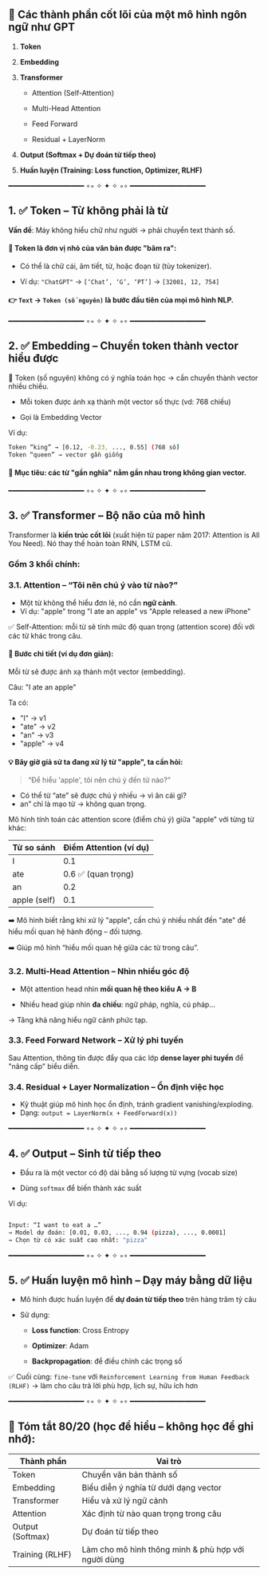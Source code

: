 ## 🔧 Các thành phần cốt lõi của một mô hình ngôn ngữ như GPT

1.  **Token**

2.  **Embedding**

3.  **Transformer**

    - Attention (Self-Attention)

    - Multi-Head Attention

    - Feed Forward

    - Residual + LayerNorm

4.  **Output (Softmax + Dự đoán từ tiếp theo)**

5.  **Huấn luyện (Training: Loss function, Optimizer, RLHF)**

━━━━━━━━━━━━━━━━━━ ∘◦ ✧ ✦ ✧ ◦∘ ━━━━━━━━━━━━━━━━━━

## 1. ✅ Token – Từ không phải là từ

**Vấn đề**: Máy không hiểu chữ như người → phải chuyển text thành số.

#### 🔹 Token là đơn vị nhỏ của văn bản được "băm ra":

- Có thể là chữ cái, âm tiết, từ, hoặc đoạn từ (tùy tokenizer).

- Ví dụ: `"ChatGPT"` → `[‘Chat’, ‘G’, ‘PT’]` → `[32001, 12, 754]`

#### 👉 `Text` → `Token (số nguyên)` là bước đầu tiên của mọi mô hình NLP.

━━━━━━━━━━━━━━━━━━ ∘◦ ✧ ✦ ✧ ◦∘ ━━━━━━━━━━━━━━━━━━

## 2. ✅ Embedding – Chuyển token thành vector hiểu được

🔹 Token (số nguyên) không có ý nghĩa toán học → cần chuyển thành vector nhiều chiều.

- Mỗi token được ánh xạ thành một vector số thực (vd: 768 chiều)

- Gọi là Embedding Vector

Ví dụ:

```bash
Token “king” → [0.12, -0.23, ..., 0.55] (768 số)
Token “queen” → vector gần giống
```

#### 📌 Mục tiêu: các từ "gần nghĩa" nằm gần nhau trong không gian vector.

━━━━━━━━━━━━━━━━━━ ∘◦ ✧ ✦ ✧ ◦∘ ━━━━━━━━━━━━━━━━━━

## 3. ✅ Transformer – Bộ não của mô hình

Transformer là **kiến trúc cốt lõi** (xuất hiện từ paper năm 2017: Attention is All You Need). Nó thay thế hoàn toàn RNN, LSTM cũ.

### Gồm 3 khối chính:

### 3.1. Attention – “Tôi nên chú ý vào từ nào?”

- Một từ không thể hiểu đơn lẻ, nó cần **ngữ cảnh**.
- Ví dụ: "apple" trong "I ate an apple" vs "Apple released a new iPhone"

✅ Self-Attention: mỗi từ sẽ tính mức độ quan trọng (attention score) đối với các từ khác trong câu.

#### 🎯 Bước chi tiết (ví dụ đơn giản):

Mỗi từ sẽ được ánh xạ thành một vector (embedding).

Câu: "I ate an apple"

Ta có:

- "I" → v1
- "ate" → v2
- "an" → v3
- "apple" → v4

#### 💡 Bây giờ giả sử ta đang xử lý từ "apple", ta cần hỏi:

> “Để hiểu 'apple', tôi nên chú ý đến từ nào?”

- Có thể từ “ate” sẽ được chú ý nhiều → vì ăn cái gì?
- an” chỉ là mạo từ → không quan trọng.

Mô hình tính toán các attention score (điểm chú ý) giữa "apple" với từng từ khác:

| Từ so sánh   | Điểm Attention (ví dụ) |
| ------------ | ---------------------- |
| I            | 0.1                    |
| ate          | 0.6 ✅ (quan trọng)    |
| an           | 0.2                    |
| apple (self) | 0.1                    |

➡️ Mô hình biết rằng khi xử lý "apple", cần chú ý nhiều nhất đến "ate" để hiểu mối quan hệ hành động – đối tượng.

➡️ Giúp mô hình “hiểu mối quan hệ giữa các từ trong câu”.

### 3.2. Multi-Head Attention – Nhìn nhiều góc độ

- Một attention head nhìn **mối quan hệ theo kiểu A → B**

- Nhiều head giúp nhìn **đa chiều**: ngữ pháp, nghĩa, cú pháp…

→ Tăng khả năng hiểu ngữ cảnh phức tạp.

### 3.3. Feed Forward Network – Xử lý phi tuyến

Sau Attention, thông tin được đẩy qua các lớp **dense layer phi tuyến** để "nâng cấp" biểu diễn.

### 3.4. Residual + Layer Normalization – Ổn định việc học

- Kỹ thuật giúp mô hình học ổn định, tránh gradient vanishing/exploding.
- Dạng: `output = LayerNorm(x + FeedForward(x))`

━━━━━━━━━━━━━━━━━━ ∘◦ ✧ ✦ ✧ ◦∘ ━━━━━━━━━━━━━━━━━━

## 4. ✅ Output – Sinh từ tiếp theo

- Đầu ra là một vector có độ dài bằng số lượng từ vựng (vocab size)

- Dùng `softmax` để biến thành xác suất

Ví dụ:

```bash

Input: “I want to eat a …”
→ Model dự đoán: [0.01, 0.03, ..., 0.94 (pizza), ..., 0.0001]
→ Chọn từ có xác suất cao nhất: "pizza"
```

━━━━━━━━━━━━━━━━━━ ∘◦ ✧ ✦ ✧ ◦∘ ━━━━━━━━━━━━━━━━━━

## 5. ✅ Huấn luyện mô hình – Dạy máy bằng dữ liệu

- Mô hình được huấn luyện để **dự đoán từ tiếp theo** trên hàng trăm tỷ câu
- Sử dụng:

  - **Loss function**: Cross Entropy

  - **Optimizer**: Adam

  - **Backpropagation**: để điều chỉnh các trọng số

✅ Cuối cùng: `fine-tune` với `Reinforcement Learning from Human Feedback (RLHF)` → làm cho câu trả lời phù hợp, lịch sự, hữu ích hơn

━━━━━━━━━━━━━━━━━━ ∘◦ ✧ ✦ ✧ ◦∘ ━━━━━━━━━━━━━━━━━━

## 📌 Tóm tắt 80/20 (học để hiểu – không học để ghi nhớ):

| Thành phần       | Vai trò                                             |
| ---------------- | --------------------------------------------------- |
| Token            | Chuyển văn bản thành số                             |
| Embedding        | Biểu diễn ý nghĩa từ dưới dạng vector               |
| Transformer      | Hiểu và xử lý ngữ cảnh                              |
| Attention        | Xác định từ nào quan trọng trong câu                |
| Output (Softmax) | Dự đoán từ tiếp theo                                |
| Training (RLHF)  | Làm cho mô hình thông minh & phù hợp với người dùng |

